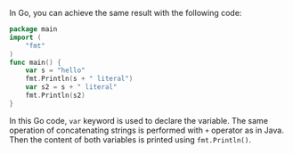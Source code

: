  In Go, you can achieve the same result with the following code:

```go
package main
import (
	"fmt"
)
func main() {
	var s = "hello"
	fmt.Println(s + " literal")
	var s2 = s + " literal"
	fmt.Println(s2)
}
```

In this Go code, `var` keyword is used to declare the variable. The same operation of concatenating strings is performed with `+` operator as in Java. Then the content of both variables is printed using `fmt.Println()`.
